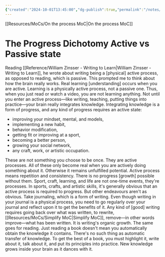 ```yaml
---
{"created":"2024-10-01T13:45:00","dg-publish":true,"permalink":"/notes/the-progress-dichotomy-active-vs-passive-state/","dgPassFrontmatter":true,"updated":"2025-01-03T12:00:57.037+01:00"}
---
```


[[Resources/MoCs/On the process MoC\|On the process MoC]]
# The Progress Dichotomy Active vs Passive state

Reading [[Reference/William Zinsser - Writing to Learn\|William Zinsser - Writing to Learn]], he wrote about writing being a [physical] active process, as opposed to reading, which is passive.
This prompted me to think about how the brain really works. Real learning [understanding] occurs when you are active. Learning is a physically active process, not a passive one. Thus, when you just read or watch a video, you are not learning anything. Not until you enter an active process—like writing, teaching, putting things into practice—your brain really integrates knowledge. 
Integrating knowledge is a form of progress, and any kind of progress requires an active state:
- improving your mindset, mental, and models,
- implementing a new habit,
- behavior modification,
- getting fit or improving at a sport,
- becoming a better person,
- growing your social network,
- any craft, work, or artistic occupation.

These are not something you choose to be once. They are active processes. All of these only become real when you are actively doing something about it. Otherwise it remains unfulfilled potential.
Active process means repetition and consistency. There is no  progress [growth] possible without them. Sport, craft, learning, and life are not one-time events, they're processes. 
In sports, crafts, and artistic skills, it's generally obvious that an active process is required to progress. But other endeavours aren't as obvious.
Take journaling, which is a form of writing. Even though writing in your journal is a physical process, you need to go regularly over your journal and reflect upon it to get the benefits of it. Any kind of [good] writing requires going back over what was written, to rewrite, [[Resources/MoCs/Simplify MoC\|Simplify MoC]], remove—in other words improve—what has been written. It is writing's organic growth.
The same goes for reading. Just reading a book doesn't mean you automatically obtain the knowledge it contains. There's no such thing as automatic transfer of knowledge. To get the best of a book, you must highlight it, write about it, talk about it, and put its principles into practice. New knowledge grows inside your brain as it dances with it.